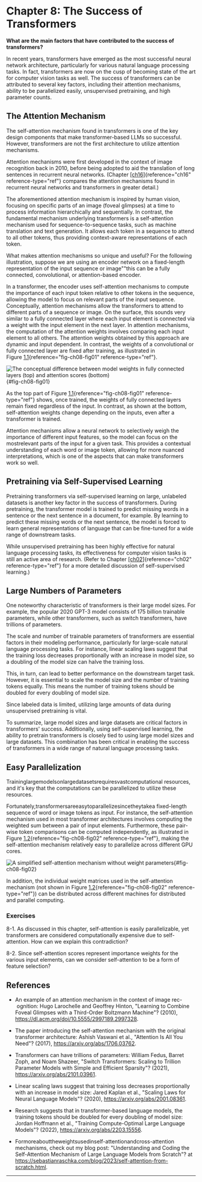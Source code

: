 







# Chapter 8: The Success of Transformers [](#chapter-8-the-success-of-transformers)



**What are the main factors that have contributed to the success of
transformers?**

In recent years, transformers have emerged as the most successful neural
network architecture, particularly for various natural language
processing tasks. In fact, transformers are now on the cusp of becoming
state of the art for computer vision tasks as well. The success of
transformers can be attributed to several key factors, including their
attention mechanisms, ability to be parallelized easily, unsupervised
pretraining, and high parameter counts.

## The Attention Mechanism [](#the-attention-mechanism)

The self-attention mechanism found in transformers is one of the key
design components that make transformer-based LLMs so successful.
However, transformers are not the first architecture to utilize
attention mechanisms.

Attention mechanisms were first developed in the context of image
recognition back in 2010, before being adopted to aid the translation of
long sentences in recurrent neural networks.
(Chapter [\[ch16\]](../ch16){reference="ch16" reference-type="ref"}
compares the attention mechanisms found in recurrent neural networks and
transformers in greater detail.)

The aforementioned attention mechanism is inspired by human vision,
focusing on specific parts of an image (foveal glimpses) at a time to
process information hierarchically and sequentially. In contrast, the
fundamental mechanism underlying transformers is a self-attention
mechanism used for sequence-to-sequence tasks, such as machine
translation and text generation. It allows each token in a sequence to
attend to all other tokens, thus providing context-aware representations
of each token.

What makes attention mechanisms so unique and useful? For the following
illustration, suppose we are using an encoder network on a fixed-length
representation of the input sequence or image""this can be a fully
connected, convolutional, or attention-based encoder.

In a transformer, the encoder uses self-attention mechanisms to compute
the importance of each input token relative to other tokens in the
sequence, allowing the model to focus on relevant parts of the input
sequence. Conceptually, attention mechanisms allow the transformers to
attend to different parts of a sequence or image. On the surface, this
sounds very similar to a fully connected layer where each input element
is connected via a weight with the input element in the next layer. In
attention mechanisms, the computation of the attention weights involves
comparing each input element to all others. The attention weights
obtained by this approach are dynamic and input dependent. In contrast,
the weights of a convolutional or fully connected layer are fixed after
training, as illustrated in
Figure [1.1](#fig-ch08-fig01){reference="fig-ch08-fig01"
reference-type="ref"}.

![The conceptual difference between model weights in fully connected\
layers (top) and attention scores
(bottom)](../images/ch08-fig01.png){#fig-ch08-fig01}

As the top part of
Figure [1.1](#fig-ch08-fig01){reference="fig-ch08-fig01"
reference-type="ref"} shows, once trained, the weights of fully
connected layers remain fixed regardless of the input. In contrast, as
shown at the bottom, self-attention weights change depending on the
inputs, even after a transformer is trained.

Attention mechanisms allow a neural network to selectively weigh the
importance of different input features, so the model can focus on the
mostrelevant parts of the input for a given task. This provides a
contextual understanding of each word or image token, allowing for more
nuanced interpretations, which is one of the aspects that can make
transformers work so well.

## Pretraining via Self-Supervised Learning [](#pretraining-via-self-supervised-learning)

Pretraining transformers via self-supervised learning on large,
unlabeled datasets is another key factor in the success of transformers.
During pretraining, the transformer model is trained to predict missing
words in a sentence or the next sentence in a document, for example. By
learning to predict these missing words or the next sentence, the model
is forced to learn general representations of language that can be
fine-tuned for a wide range of downstream tasks.

While unsupervised pretraining has been highly effective for natural
language processing tasks, its effectiveness for computer vision tasks
is still an active area of research. (Refer to
Chapter [\[ch02\]](../ch02){reference="ch02" reference-type="ref"} for
a more detailed discussion of self-supervised learning.)

## Large Numbers of Parameters [](#large-numbers-of-parameters)

One noteworthy characteristic of transformers is their large model
sizes. For example, the popular 2020 GPT-3 model consists of 175 billion
trainable parameters, while other transformers, such as switch
transformers, have trillions of parameters.

The scale and number of trainable parameters of transformers are
essential factors in their modeling performance, particularly for
large-scale natural language processing tasks. For instance, linear
scaling laws suggest that the training loss decreases proportionally
with an increase in model size, so a doubling of the model size can
halve the training loss.

This, in turn, can lead to better performance on the downstream target
task. However, it is essential to scale the model size and the number of
training tokens equally. This means the number of training tokens should
be doubled for every doubling of model size.

Since labeled data is limited, utilizing large amounts of data during
unsupervised pretraining is vital.

To summarize, large model sizes and large datasets are critical factors
in transformers' success. Additionally, using self-supervised
learning, the ability to pretrain transformers is closely tied to using
large model sizes and large datasets. This combination has been critical
in enabling the success of transformers in a wide range of natural
language processing tasks.

## Easy Parallelization [](#easy-parallelization)

Traininglargemodelsonlargedatasetsrequiresvastcomputational resources,
and it's key that the computations can be parallelized to utilize
these resources.

Fortunately,transformersareeasytoparallelizesincetheytakea fixed-length
sequence of word or image tokens as input. For instance, the
self-attention mechanism used in most transformer architectures involves
computing the weighted sum between a pair of input elements.
Furthermore, these pair-wise token comparisons can be computed
independently, as illustrated in
Figure [1.2](#fig-ch08-fig02){reference="fig-ch08-fig02"
reference-type="ref"}, making the self-attention mechanism relatively
easy to parallelize across different GPU cores.

![A simplified self-attention mechanism without\
weight parameters](../images/ch08-fig02.png){#fig-ch08-fig02}

In addition, the individual weight matrices used in the self-attention
mechanism (not shown in
Figure [1.2](#fig-ch08-fig02){reference="fig-ch08-fig02"
reference-type="ref"}) can be distributed across different machines for
distributed and parallel computing.

### Exercises [](#exercises)

8-1. As discussed in this chapter, self-attention is easily
parallelizable, yet transformers are considered computationally
expensive due to self-attention. How can we explain this contradiction?

8-2. Since self-attention scores represent importance weights for the
various input elements, can we consider self-attention to be a form of
feature selection?

## References [](#references)

- An example of an attention mechanism in the context of image rec-
   ognition: Hugo Larochelle and Geoffrey Hinton, "Learning to
  Combine Foveal Glimpses with a Third-Order Boltzmann Machine"?
  (2010), <https://dl.acm.org/doi/10.5555/2997189.2997328>.

- The paper introducing the self-attention mechanism with the original
  transformer architecture: Ashish Vaswani et al., "Attention Is All
  You Need"? (2017), <https://arxiv.org/abs/1706.03762>.

- Transformers can have trillions of parameters: William Fedus, Barret
  Zoph, and Noam Shazeer, "Switch Transformers: Scaling to Trillion
  Parameter Models with Simple and Efficient Sparsity"? (2021),
  <https://arxiv.org/abs/2101.03961>.

- Linear scaling laws suggest that training loss decreases
  proportionally with an increase in model size: Jared Kaplan et al.,
  "Scaling Laws for Neural Language Models"? (2020),
  <https://arxiv.org/abs/2001.08361>.

- Research suggests that in transformer-based language models, the
  training tokens should be doubled for every doubling of model size:
  Jordan Hoffmann et al., "Training Compute-Optimal Large Language
  Models"? (2022), <https://arxiv.org/abs/2203.15556>.

- Formoreabouttheweightsusedinself-attentionandcross-attention
  mechanisms, check out my blog post: "Understanding and Coding the
  Self-Attention Mechanism of Large Language Models from Scratch"? at
  <https://sebastianraschka.com/blog/2023/self-attention-from-scratch.html>.


------------------------------------------------------------------------

